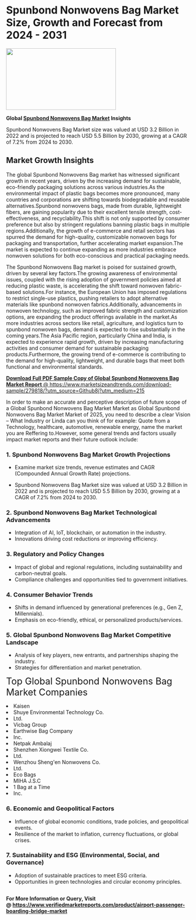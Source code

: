 <H1>Spunbond Nonwovens Bag Market Size, Growth and Forecast from 2024 - 2031</H1><img class="aligncenter size-medium wp-image-584254" src="https://thirdeyenews.in/wp-content/uploads/2024/09/Global-Market-Research-300x168.jpeg" alt="" width="300" height="168" /><p><strong>Global&nbsp;<a href="https://www.marketsizeandtrends.com/download-sample/279818/?utm_source=Github8j?utm_medium=215">Spunbond Nonwovens Bag Market</a> Insights</strong></p><p>Spunbond Nonwovens Bag Market size was valued at USD 3.2 Billion in 2022 and is projected to reach USD 5.5 Billion by 2030, growing at a CAGR of 7.2% from 2024 to 2030.</p><p><h2>Market Growth Insights</h2> <p>The global Spunbond Nonwovens Bag market has witnessed significant growth in recent years, driven by the increasing demand for sustainable, eco-friendly packaging solutions across various industries.As the environmental impact of plastic bags becomes more pronounced, many countries and corporations are shifting towards biodegradable and reusable alternatives.Spunbond nonwovens bags, made from durable, lightweight fibers, are gaining popularity due to their excellent tensile strength, cost-effectiveness, and recyclability.This shift is not only supported by consumer preference but also by stringent regulations banning plastic bags in multiple regions.Additionally, the growth of e-commerce and retail sectors has spurred the demand for high-quality, customizable nonwoven bags for packaging and transportation, further accelerating market expansion.The market is expected to continue expanding as more industries embrace nonwoven solutions for both eco-conscious and practical packaging needs.</p> <p><a href="your-link-to-download-sample"></a></p> <p>The Spunbond Nonwovens Bag market is poised for sustained growth, driven by several key factors.The growing awareness of environmental issues, coupled with the rising adoption of government policies aimed at reducing plastic waste, is accelerating the shift toward nonwoven fabric-based solutions.For instance, the European Union has imposed regulations to restrict single-use plastics, pushing retailers to adopt alternative materials like spunbond nonwoven fabrics.Additionally, advancements in nonwoven technology, such as improved fabric strength and customization options, are expanding the product offerings available in the market.As more industries across sectors like retail, agriculture, and logistics turn to spunbond nonwoven bags, demand is expected to rise substantially in the coming years.The Asia Pacific region, particularly China and India, is expected to experience rapid growth, driven by increasing manufacturing activities and consumer demand for sustainable packaging products.Furthermore, the growing trend of e-commerce is contributing to the demand for high-quality, lightweight, and durable bags that meet both functional and environmental standards.</p> <p><a href="your-link-to-get-more"></p><p><span class=""><strong>Download Full PDF Sample Copy of Global Spunbond Nonwovens Bag Market Report</strong> @ <a href="https://www.marketsizeandtrends.com/download-sample/279818/?utm_source=Github8j?utm_medium=215" target="_blank">https://www.marketsizeandtrends.com/download-sample/279818/?utm_source=Github8j?utm_medium=215</a></span></p><p>In order to make an accurate and perceptive description of future scope of a Global&nbsp;Spunbond Nonwovens Bag Market Market as Global&nbsp;Spunbond Nonwovens Bag Market Market of 2025, you need to describe a clear Vision &ndash; What Industry or Linda can you think of for example: Quote from a Technology, healthcare, automotive, renewable energy, name the market you are Reffering to.However, some general trends and factors usually impact market reports and their future outlook include:</p><h3>1.&nbsp;<strong>Spunbond Nonwovens Bag Market Growth Projections</strong></h3><ul><li>Examine market size trends, revenue estimates and CAGR (Compounded Annual Growth Rate) projections.</li><li><p>Spunbond Nonwovens Bag Market size was valued at USD 3.2 Billion in 2022 and is projected to reach USD 5.5 Billion by 2030, growing at a CAGR of 7.2% from 2024 to 2030.</p></li></ul><h3>2.&nbsp;<strong>Spunbond Nonwovens Bag Market Technological Advancements</strong></h3><ul><li>Integration of AI, IoT, blockchain, or automation in the industry.</li><li>Innovations driving cost reductions or improving efficiency.</li></ul><h3>3.&nbsp;<strong>Regulatory and Policy Changes</strong></h3><ul><li>Impact of global and regional regulations, including sustainability and carbon-neutral goals.</li><li>Compliance challenges and opportunities tied to government initiatives.</li></ul><h3>4.&nbsp;<strong>Consumer Behavior Trends</strong></h3><ul><li>Shifts in demand influenced by generational preferences (e.g., Gen Z, Millennials).</li><li>Emphasis on eco-friendly, ethical, or personalized products/services.</li></ul><h3>5.&nbsp;<strong>Global Spunbond Nonwovens Bag Market Competitive Landscape</strong></h3><ul><li>Analysis of key players, new entrants, and partnerships shaping the industry.</li><li>Strategies for differentiation and market penetration.</li></ul><p data-pm-slice="1 1 []"><span style="color: inherit; font-family: inherit; font-size: 25px;">Top Global Spunbond Nonwovens Bag Market Companies</span></p><div class="" data-test-id=""><p><li>Kaisen</li><li> Shuye Environmental Technology Co.</li><li> Ltd.</li><li> Vicbag Group</li><li> Earthwise Bag Company</li><li> Inc.</li><li> Netpak Ambalaj</li><li> Shenzhen Xiongwei Textile Co.</li><li> Ltd.</li><li> Wenzhou Sheng'en Nonwovens Co.</li><li> Ltd.</li><li> Eco Bags</li><li> MIHA J.S.C</li><li> 1 Bag at a Time</li><li> Inc.</li></p></div><h3>6.&nbsp;<strong>Economic and Geopolitical Factors</strong></h3><ul><li>Influence of global economic conditions, trade policies, and geopolitical events.</li><li>Resilience of the market to inflation, currency fluctuations, or global crises.</li></ul><h3>7.&nbsp;<strong>Sustainability and ESG (Environmental, Social, and Governance)</strong></h3><ul><li>Adoption of sustainable practices to meet ESG criteria.</li><li>Opportunities in green technologies and circular economy principles.</li></ul><h2><strong style="font-size: 14px;">For More Information or Query, Visit @&nbsp;</strong><a style="background-color: #ffffff; font-size: 14px;" href="https://www.marketsizeandtrends.com/report/spunbond-nonwovens-bag-market/" target="_blank">https://www.verifiedmarketreports.com/product/airport-passenger-boarding-bridge-market</a></h2>